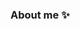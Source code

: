 ### About me ✨

<!--
Soy desarrolladora Front-End, en constante aprendizaje😊
En cada proyecto que emprendo, soy muy dedicada y siempre me enfoco en los detalles, porque realmente considero que marcan la diferencia. El proceso de ensayo y error es algo que valoro mucho, porque creo que es fundamental para ir evolucionando y fortaleciendo mis habilidades.
-->
